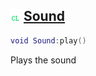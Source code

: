 ## ![client](.gitbook/assets/client.png) [Sound](home/Sound)



```lua
void Sound:play()
```

Plays the sound



